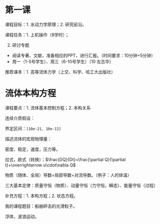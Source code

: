 # 第一课

课程目标：1. 水动力学原理；2. 研究前沿。

课程任务：1. 上机操作（8学时）；

2. 研讨专题

- 阅读专著、文献，准备相应的PPT，进行汇报。（时间要求：10分钟+5分钟）
- 周一（1-5号学生）、周三（6-10号学生）（10 左志华）

推荐课本：1. 高等流体力学（上交、科学、哈工大出版社）

# 流体本构方程

课程要点：1. 流体基本控制方程；2. 本构关系

连续介质假设：

界定区间：`[10e-21, 10e-12]`

描述流体的宏观物理量：

密度，稳定，速度，压力等。

拉式，欧式（转换）：$\frac{DQ}{Dt}=\frac{\partial Q}{\partial t}+\overrightarrow u\cdot\nabla Q$

物质（随体、全局）导数=局部导数+对流导数。（例子：人的体温）

三大基本定律：质量守恒（物质）、动量守恒（力守恒，瞬态）、能量守恒（过程）

补充方程：1. 本构方程；2. 状态方程。

我的课程题目：船舶砰击的光滑粒子。

浮体，波浪运动。